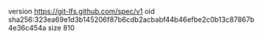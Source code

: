 version https://git-lfs.github.com/spec/v1
oid sha256:323ea69e1d3b145206f87b6cdb2acbabf44b46efbe2c0b13c87867b4e36c454a
size 810
